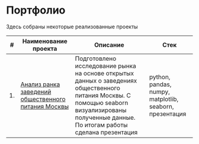 # Портфолио

Здесь собраны некоторые реализованные проекты

| #    | Наименование проекта                | Описание                                                     | Стек                                                         |
| ---- | ------------------------------------------------------------ | ------------------------------------------------------------ | ------------------------------------------------------------ |
| 1.   | [Анализ ранка заведений общественного питания Москвы](https://github.com/vszimirev/Portfolio/tree/main/Moscow%20Food%20Service%20Market%20Analysis) | Подготовлено исследование рынка на основе открытых данных о заведениях общественного питания Москвы. С помощью seaborn визуализированы полученные данные. По итогам работы сделана презентация | python, pandas, numpy, matplotlib, seaborn, презентация       |
